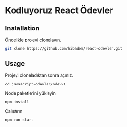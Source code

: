 # Kodluyoruz React Ödevler
## Installation

Öncelikle projeyi clonelayın.
```bash
git clone https://github.com/hibadem/react-odevler.git
```

## Usage

Projeyi cloneladıktan sonra açınız.

```linux
cd javascript-odevler/odev-1
```

Node paketlerini yükleyin

```linux
npm install
```

Çalıştırın

```linux
npm run start
```
